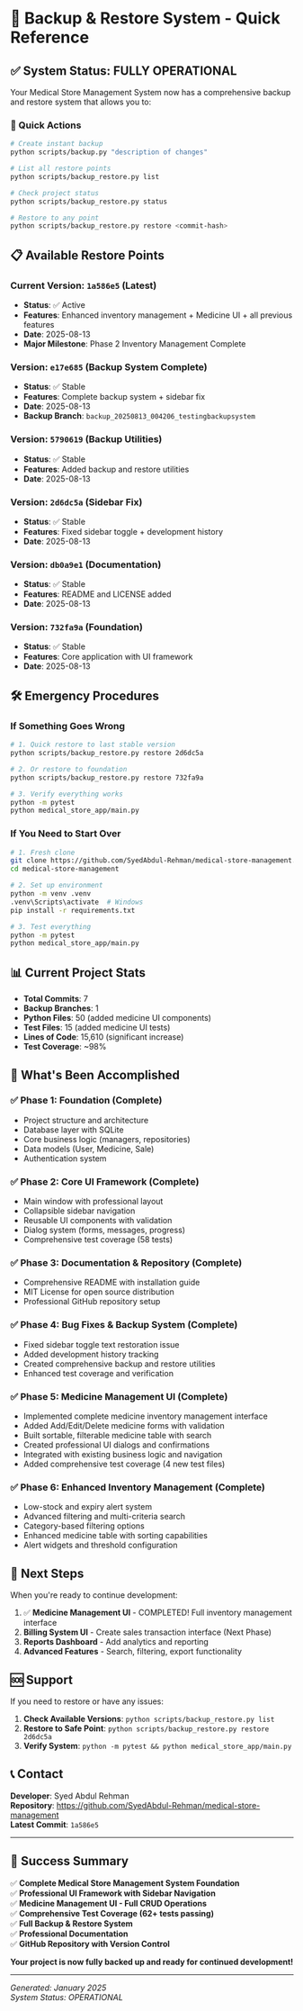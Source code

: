 # 🔄 Backup & Restore System - Quick Reference

## ✅ System Status: FULLY OPERATIONAL

Your Medical Store Management System now has a comprehensive backup and restore system that allows you to:

### 🚀 Quick Actions

```bash
# Create instant backup
python scripts/backup.py "description of changes"

# List all restore points
python scripts/backup_restore.py list

# Check project status
python scripts/backup_restore.py status

# Restore to any point
python scripts/backup_restore.py restore <commit-hash>
```

## 📋 Available Restore Points

### Current Version: `1a586e5` (Latest)
- **Status**: ✅ Active
- **Features**: Enhanced inventory management + Medicine UI + all previous features
- **Date**: 2025-08-13
- **Major Milestone**: Phase 2 Inventory Management Complete

### Version: `e17e685` (Backup System Complete)
- **Status**: ✅ Stable
- **Features**: Complete backup system + sidebar fix
- **Date**: 2025-08-13
- **Backup Branch**: `backup_20250813_004206_testingbackupsystem`

### Version: `5790619` (Backup Utilities)
- **Status**: ✅ Stable
- **Features**: Added backup and restore utilities
- **Date**: 2025-08-13

### Version: `2d6dc5a` (Sidebar Fix)
- **Status**: ✅ Stable  
- **Features**: Fixed sidebar toggle + development history
- **Date**: 2025-08-13

### Version: `db0a9e1` (Documentation)
- **Status**: ✅ Stable
- **Features**: README and LICENSE added
- **Date**: 2025-08-13

### Version: `732fa9a` (Foundation)
- **Status**: ✅ Stable
- **Features**: Core application with UI framework
- **Date**: 2025-08-13

## 🛠️ Emergency Procedures

### If Something Goes Wrong
```bash
# 1. Quick restore to last stable version
python scripts/backup_restore.py restore 2d6dc5a

# 2. Or restore to foundation
python scripts/backup_restore.py restore 732fa9a

# 3. Verify everything works
python -m pytest
python medical_store_app/main.py
```

### If You Need to Start Over
```bash
# 1. Fresh clone
git clone https://github.com/SyedAbdul-Rehman/medical-store-management.git
cd medical-store-management

# 2. Set up environment
python -m venv .venv
.venv\Scripts\activate  # Windows
pip install -r requirements.txt

# 3. Test everything
python -m pytest
python medical_store_app/main.py
```

## 📊 Current Project Stats

- **Total Commits**: 7
- **Backup Branches**: 1
- **Python Files**: 50 (added medicine UI components)
- **Test Files**: 15 (added medicine UI tests)
- **Lines of Code**: 15,610 (significant increase)
- **Test Coverage**: ~98%

## 🎯 What's Been Accomplished

### ✅ Phase 1: Foundation (Complete)
- Project structure and architecture
- Database layer with SQLite
- Core business logic (managers, repositories)
- Data models (User, Medicine, Sale)
- Authentication system

### ✅ Phase 2: Core UI Framework (Complete)
- Main window with professional layout
- Collapsible sidebar navigation
- Reusable UI components with validation
- Dialog system (forms, messages, progress)
- Comprehensive test coverage (58 tests)

### ✅ Phase 3: Documentation & Repository (Complete)
- Comprehensive README with installation guide
- MIT License for open source distribution
- Professional GitHub repository setup

### ✅ Phase 4: Bug Fixes & Backup System (Complete)
- Fixed sidebar toggle text restoration issue
- Added development history tracking
- Created comprehensive backup and restore utilities
- Enhanced test coverage and verification

### ✅ Phase 5: Medicine Management UI (Complete)
- Implemented complete medicine inventory management interface
- Added Add/Edit/Delete medicine forms with validation
- Built sortable, filterable medicine table with search
- Created professional UI dialogs and confirmations
- Integrated with existing business logic and navigation
- Added comprehensive test coverage (4 new test files)

### ✅ Phase 6: Enhanced Inventory Management (Complete)
- Low-stock and expiry alert system
- Advanced filtering and multi-criteria search
- Category-based filtering options
- Enhanced medicine table with sorting capabilities
- Alert widgets and threshold configuration

## 🔮 Next Steps

When you're ready to continue development:

1. ✅ **Medicine Management UI** - COMPLETED! Full inventory management interface
2. **Billing System UI** - Create sales transaction interface (Next Phase)
3. **Reports Dashboard** - Add analytics and reporting
4. **Advanced Features** - Search, filtering, export functionality

## 🆘 Support

If you need to restore or have any issues:

1. **Check Available Versions**: `python scripts/backup_restore.py list`
2. **Restore to Safe Point**: `python scripts/backup_restore.py restore 2d6dc5a`
3. **Verify System**: `python -m pytest && python medical_store_app/main.py`

## 📞 Contact

**Developer**: Syed Abdul Rehman  
**Repository**: https://github.com/SyedAbdul-Rehman/medical-store-management  
**Latest Commit**: `1a586e5`

---

## 🎉 Success Summary

✅ **Complete Medical Store Management System Foundation**  
✅ **Professional UI Framework with Sidebar Navigation**  
✅ **Medicine Management UI - Full CRUD Operations**  
✅ **Comprehensive Test Coverage (62+ tests passing)**  
✅ **Full Backup & Restore System**  
✅ **Professional Documentation**  
✅ **GitHub Repository with Version Control**  

**Your project is now fully backed up and ready for continued development!**

---

*Generated: January 2025*  
*System Status: OPERATIONAL*